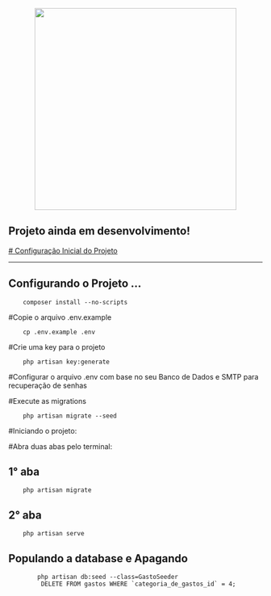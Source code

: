 <p align="center"><a href="https://laravel.com" target="_blank"><img src="https://raw.githubusercontent.com/laravel/art/master/logo-lockup/5%20SVG/2%20CMYK/1%20Full%20Color/laravel-logolockup-cmyk-red.svg" width="400"></a></p>


## Projeto ainda em desenvolvimento!

<p><a href="#config"># Configuração Inicial do Projeto</a></p>

<hr>
<p id="config">

## Configurando o Projeto ...
 
        composer install --no-scripts
     
#Copie o arquivo .env.example

        cp .env.example .env

#Crie uma key para o projeto

        php artisan key:generate

#Configurar o arquivo .env com base no seu Banco de Dados e SMTP para recuperação de senhas 

#Execute as migrations

        php artisan migrate --seed


#Iniciando o projeto:

#Abra duas abas pelo terminal:

## 1° aba       

        php artisan migrate

## 2° aba       

        php artisan serve

## Populando a database e Apagando
            php artisan db:seed --class=GastoSeeder
             DELETE FROM gastos WHERE `categoria_de_gastos_id` = 4;

</p> 
